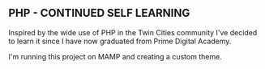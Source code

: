 PHP - CONTINUED SELF LEARNING
-------------------------------

Inspired by the wide use of PHP in the Twin Cities community
I've decided to learn it since I have now graduated
from Prime Digital Academy.

I'm running this project on MAMP and creating a custom theme. 
